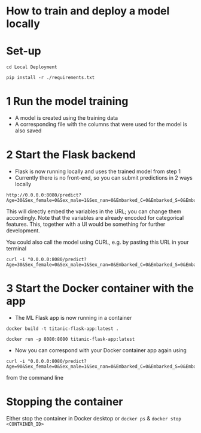 # How to train and deploy a model locally

# Set-up
`cd Local Deployment`

`pip install -r ./requirements.txt` 

# 1 Run the model training
- A model is created using the training data
- A corresponding file with the columns that were used for the model is also saved

# 2 Start the Flask backend
- Flask is now running locally and uses the trained model from step 1
- Currently there is no front-end, so you can submit predictions in 2 ways locally

```
http://0.0.0.0:8080/predict?Age=30&Sex_female=0&Sex_male=1&Sex_nan=0&Embarked_C=0&Embarked_S=0&Embarked_Q=1&Embarked_nan=0
```

This will directly embed the variables in the URL; you can change them accordingly.
Note that the variables are already encoded for categorical features. This, together with a UI would be something for further development.

You could also call the model using CURL, e.g. by pasting this URL in your terminal

```
curl -i "0.0.0.0:8080/predict?Age=30&Sex_female=0&Sex_male=1&Sex_nan=0&Embarked_C=0&Embarked_S=0&Embarked_Q=1&Embarked_nan=0"
```

# 3 Start the Docker container with the app
- The ML Flask app is now running in a container

`docker build -t titanic-flask-app:latest .` 

`docker run -p 8080:8080 titanic-flask-app:latest` 

- Now you can correspond with your Docker container app again using

```
curl -i "0.0.0.0:8080/predict?Age=90&Sex_female=0&Sex_male=1&Sex_nan=0&Embarked_C=0&Embarked_S=0&Embarked_Q=1&Embarked_nan=0"
```

from the command line


# Stopping the container

Either stop the container in Docker desktop or
`docker ps` & `docker stop <CONTAINER_ID>`